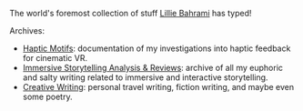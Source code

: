 The world's foremost collection of stuff [Lillie Bahrami](www.lilliebahrami.com) has typed!

Archives:

* [Haptic Motifs](./hapticmotifsarchive.md): documentation of my investigations into haptic feedback for cinematic VR.
* [Immersive Storytelling Analysis & Reviews](./immersivearchive.md): archive of all my euphoric and salty writing related to immersive and interactive storytelling.
* [Creative Writing](./creativearchive.md): personal travel writing, fiction writing, and maybe even some poetry.
